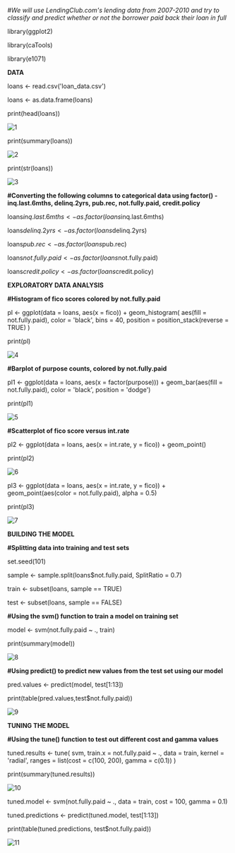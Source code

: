 _#We will use LendingClub.com's lending data from 2007-2010 and try to classify and predict whether or not the borrower paid back their loan in full_

library(ggplot2)

library(caTools)

library(e1071)

**DATA**

loans <- read.csv('loan_data.csv')

loans <- as.data.frame(loans)

print(head(loans))

![1](https://user-images.githubusercontent.com/97744709/213004971-1eb92275-fe02-4105-a178-758f96dcb1cf.jpg)

print(summary(loans))

![2](https://user-images.githubusercontent.com/97744709/213005491-2e92287c-f4c3-4944-bf64-8913e3b3e087.jpg)

print(str(loans))

![3](https://user-images.githubusercontent.com/97744709/213005822-6ba69ec2-f22b-4000-80d9-be5c847d5d20.jpg)

**#Converting the following columns to categorical data using factor() - inq.last.6mths, delinq.2yrs, pub.rec, not.fully.paid, credit.policy**

loans$inq.last.6mths <- as.factor(loans$inq.last.6mths)

loans$delinq.2yrs <- as.factor(loans$delinq.2yrs)

loans$pub.rec <- as.factor(loans$pub.rec)

loans$not.fully.paid <- as.factor(loans$not.fully.paid)

loans$credit.policy <- as.factor(loans$credit.policy)

**EXPLORATORY DATA ANALYSIS**

**#Histogram of fico scores colored by not.fully.paid**

pl <-
  ggplot(data = loans, aes(x = fico)) + geom_histogram(
    aes(fill = not.fully.paid),
    color = 'black',
    bins = 40,
    position = position_stack(reverse = TRUE)
  )

print(pl)

![4](https://user-images.githubusercontent.com/97744709/213007083-7cc55d4a-3ab4-4c1f-85c1-c1b7d183e4dc.jpg)

**#Barplot of purpose counts, colored by not.fully.paid**

pl1 <-
  ggplot(data = loans, aes(x = factor(purpose))) + geom_bar(aes(fill = not.fully.paid),
                                                            color = 'black',
                                                            position = 'dodge')

print(pl1)

![5](https://user-images.githubusercontent.com/97744709/213007709-04f3b29b-4a1a-4db1-8b3b-138c06e72618.jpg)

**#Scatterplot of fico score versus int.rate**

pl2 <-
  ggplot(data = loans, aes(x = int.rate, y = fico)) + geom_point()

print(pl2)

![6](https://user-images.githubusercontent.com/97744709/213009469-2fea7435-3f2a-4f8f-85ac-3bccb3517242.jpg)

pl3 <-
  ggplot(data = loans, aes(x = int.rate, y = fico)) + geom_point(aes(color =
                                                                       not.fully.paid), alpha =
                                                                   0.5)

print(pl3)

![7](https://user-images.githubusercontent.com/97744709/213011138-ddc02b72-5667-4ce0-9738-54e2d5287647.jpg)

**BUILDING THE MODEL**

**#Splitting data into training and test sets**

set.seed(101)

sample <- sample.split(loans$not.fully.paid, SplitRatio = 0.7)

train <- subset(loans, sample == TRUE)

test <- subset(loans, sample == FALSE)

**#Using the svm() function to train a model on training set**

model <- svm(not.fully.paid ~ ., train)

print(summary(model))

![8](https://user-images.githubusercontent.com/97744709/213011840-209586cd-6862-4168-9520-db9836c614eb.jpg)

**#Using predict() to predict new values from the test set using our model**

pred.values <- predict(model, test[1:13])

print(table(pred.values,test$not.fully.paid))

![9](https://user-images.githubusercontent.com/97744709/213012135-b05c1f72-cc97-4f52-be07-a09a59cbd9ff.jpg)

**TUNING THE MODEL**

**#Using the tune() function to test out different cost and gamma values**

tuned.results <-
  tune(
    svm,
    train.x = not.fully.paid ~ .,
    data = train,
    kernel = 'radial',
    ranges = list(cost = c(100, 200), gamma = c(0.1))
  )

print(summary(tuned.results))

![10](https://user-images.githubusercontent.com/97744709/213013571-4a8fe440-e91c-4914-8350-4a8a0f4ef91b.jpg)

tuned.model <- svm(not.fully.paid ~ .,
                   data = train,
                   cost = 100,
                   gamma = 0.1)

tuned.predictions <- predict(tuned.model, test[1:13])

print(table(tuned.predictions, test$not.fully.paid))

![11](https://user-images.githubusercontent.com/97744709/213015443-53447555-6762-4870-95e4-23d0ec3aa31a.jpg)

